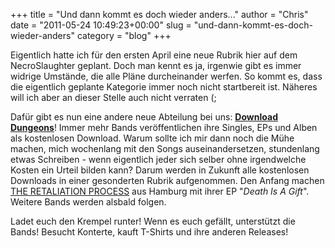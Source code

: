 +++
title = "Und dann kommt es doch wieder anders..."
author = "Chris"
date = "2011-05-24 10:49:23+00:00"
slug = "und-dann-kommt-es-doch-wieder-anders"
category = "blog"
+++

Eigentlich hatte ich für den ersten April eine neue Rubrik hier auf dem NecroSlaughter geplant. Doch man kennt es ja, irgenwie gibt es immer widrige Umstände, die alle Pläne durcheinander werfen. So kommt es, dass die eigentlich geplante Kategorie immer noch nicht startbereit ist. Näheres will ich aber an dieser Stelle auch nicht verraten (;

Dafür gibt es nun eine andere neue Abteilung bei uns: <a href="http://necroslaughter.de/category/download-dungeon/">**Download Dungeons**</a>! Immer mehr Bands veröffentlichen ihre Singles, EPs und Alben als kostenlosen Download. Warum sollte ich mir dann noch die Mühe machen, mich wochenlang mit den Songs auseinandersetzen, stundenlang etwas Schreiben - wenn eigentlich jeder sich selber ohne irgendwelche Kosten ein Urteil bilden kann? Darum werden in Zukunft alle kostenlosen Downloads in einer gesonderten Rubrik aufgenommen. Den Anfang machen <a href="http://necroslaughter.de/2011/05/the-retaliation-process-death-is-a-gift-ep/">THE RETALIATION PROCESS</a> aus Hamburg mit ihrer EP "_Death Is A Gift_". Weitere Bands werden alsbald folgen.

Ladet euch den Krempel runter! Wenn es euch gefällt, unterstützt die Bands! Besucht Konterte, kauft T-Shirts und ihre anderen Releases!
